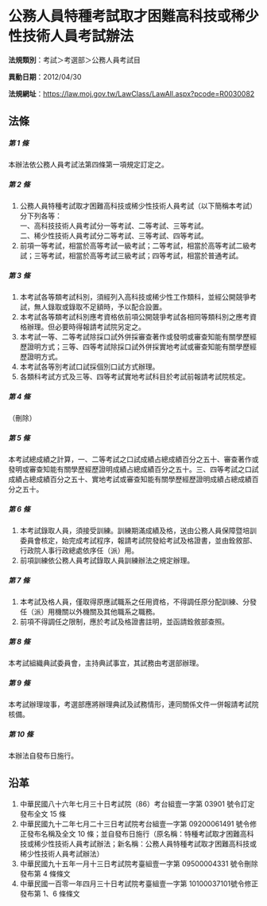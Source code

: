 # 公務人員特種考試取才困難高科技或稀少性技術人員考試辦法




**法規類別**：考試＞考選部＞公務人員考試目

**異動日期**：2012/04/30  

**法規網址**：https://law.moj.gov.tw/LawClass/LawAll.aspx?pcode=R0030082



## 法條
##### 第 1 條
本辦法依公務人員考試法第四條第一項規定訂定之。

##### 第 2 條
1. 公務人員特種考試取才困難高科技或稀少性技術人員考試（以下簡稱本考試）分下列各等：  
一、高科技技術人員考試分一等考試、二等考試、三等考試。  
二、稀少性技術人員考試分二等考試、三等考試、四等考試。
1. 前項一等考試，相當於高等考試一級考試；二等考試，相當於高等考試二級考試；三等考試，相當於高等考試三級考試；四等考試，相當於普通考試。

##### 第 3 條
1. 本考試各等類考試科別，須經列入高科技或稀少性工作類科，並經公開競爭考試，無人錄取或錄取不足額時，予以配合設置。
1. 本考試各等類考試科別應考資格依前項公開競爭考試各相同等類科別之應考資格辦理。但必要時得報請考試院另定之。
1. 本考試一等、二等考試除採口試外併採審查著作或發明或審查知能有關學歷經歷證明方式；三等、四等考試除採口試外併採實地考試或審查知能有關學歷經歷證明方式。
1. 本考試各等別考試口試採個別口試方式辦理。
1. 各類科考試方式及三等、四等考試實地考試科目於考試前報請考試院核定。

##### 第 4 條
（刪除）

##### 第 5 條
本考試總成績之計算，一、二等考試之口試成績占總成績百分之五十、審查著作或發明或審查知能有關學歷經歷證明成績占總成績百分之五十。三、四等考試之口試成績占總成績百分之五十、實地考試或審查知能有關學歷經歷證明成績占總成績百分之五十。

##### 第 6 條
1. 本考試錄取人員，須接受訓練。訓練期滿成績及格，送由公務人員保障暨培訓委員會核定，始完成考試程序，報請考試院發給考試及格證書，並由銓敘部、行政院人事行政總處依序任（派）用。
1. 前項訓練依公務人員考試錄取人員訓練辦法之規定辦理。

##### 第 7 條
1. 本考試及格人員，僅取得原應試職系之任用資格，不得調任原分配訓練、分發任（派）用機關以外機關及其他職系之職務。
1. 前項不得調任之限制，應於考試及格證書註明，並函請銓敘部查照。

##### 第 8 條
本考試組織典試委員會，主持典試事宜，其試務由考選部辦理。

##### 第 9 條
本考試辦理竣事，考選部應將辦理典試及試務情形，連同關係文件一併報請考試院核備。

##### 第 10 條
本辦法自發布日施行。

## 沿革
1. 中華民國八十六年七月三十日考試院（86）考台組壹一字第 03901  號令訂定發布全文 15 條
1. 中華民國九十二年七月二十三日考試院考台組壹一字第 09200061491  號令修正發布名稱及全文 10 條；並自發布日施行（原名稱：特種考試取才困難高科技或稀少性技術人員考試辦法；新名稱：公務人員特種考試取才困難高科技或稀少性技術人員考試辦法）  
1. 中華民國九十五年一月十三日考試院考臺組壹一字第 09500004331  號令刪除發布第 4  條條文
1. 中華民國一百零一年四月三十日考試院考臺組壹一字第 10100037101號令修正發布第 1、6 條條文

